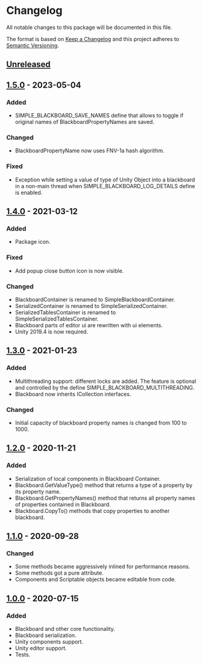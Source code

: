 # Changelog

All notable changes to this package will be documented in this file.

The format is based on [Keep a Changelog](http://keepachangelog.com/en/1.0.0/)
and this project adheres to [Semantic Versioning](http://semver.org/spec/v2.0.0.html).

## [Unreleased]

## [1.5.0] - 2023-05-04

### Added

- SIMPLE_BLACKBOARD_SAVE_NAMES define that allows to toggle 
if original names of BlackboardPropertyNames are saved.

### Changed

- BlackboardPropertyName now uses FNV-1a hash algorithm.

### Fixed

- Exception while setting a value of type of Unity Object into a blackboard in a non-main thread 
when SIMPLE_BLACKBOARD_LOG_DETAILS define is enabled. 

## [1.4.0] - 2021-03-12

### Added

- Package icon.

### Fixed

- Add popup close button icon is now visible.

### Changed

- BlackboardContainer is renamed to SimpleBlackboardContainer.
- SerializedContainer is renamed to SimpleSerializedContainer.
- SerializedTablesContainer is renamed to SimpleSerializedTablesContainer.
- Blackboard parts of editor ui are rewritten with ui elements.
- Unity 2019.4 is now required.

## [1.3.0] - 2021-01-23

### Added

- Multithreading support: different locks are added. The feature is optional and controlled 
   by the define SIMPLE_BLACKBOARD_MULTITHREADING.
- Blackboard now inherits ICollection interfaces.

### Changed

- Initial capacity of blackboard property names is changed from 100 to 1000.

## [1.2.0] - 2020-11-21

### Added

- Serialization of local components in Blackboard Container.
- Blackboard.GetValueType() method that returns a type of a property by its property name.
- Blackboard.GetPropertyNames() method that returns all property names of properties contained in Blackboard.
- Blackboard.CopyTo() methods that copy properties to another blackboard.

## [1.1.0] - 2020-09-28

### Changed

- Some methods became aggressively inlined for performance reasons.
- Some methods got a pure attribute.
- Components and Scriptable objects became editable from code.

## [1.0.0] - 2020-07-15

### Added

- Blackboard and other core functionality.
- Blackboard serialization.
- Unity components support.
- Unity editor support.
- Tests.

[unreleased]: https://github.com/ZorPastaman/Simple-Blackboard/compare/v1.5.0...HEAD
[1.5.0]: https://github.com/ZorPastaman/Simple-Blackboard/releases/tag/v1.5.0
[1.4.0]: https://github.com/ZorPastaman/Simple-Blackboard/releases/tag/v1.4.0
[1.3.0]: https://github.com/ZorPastaman/Simple-Blackboard/releases/tag/v1.3.0
[1.2.0]: https://github.com/ZorPastaman/Simple-Blackboard/releases/tag/v1.2.0
[1.1.0]: https://github.com/ZorPastaman/Simple-Blackboard/releases/tag/v1.1.0
[1.0.0]: https://github.com/ZorPastaman/Simple-Blackboard/releases/tag/v1.0.0
